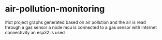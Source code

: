 # air-pollution-monitoring
#iot project
graphs generated based on air pollution and the air is read through a gas sensor 
a node mcu is connected to a gas sensor with internet connectivity an esp32 is used
